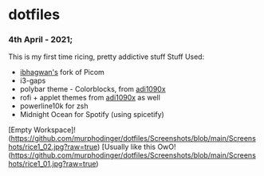 # dotfiles
### 4th April - 2021; 
This is my first time ricing, pretty addictive stuff
Stuff Used:
- [ibhagwan's](https://github.com/ibhagwan/picom) fork of Picom
- i3-gaps
- polybar theme - Colorblocks, from [adi1090x](https://github.com/adi1090x/polybar-themes) 
- rofi + applet themes from [adi1090x](https://github.com/adi1090x/rofi) as well
- powerline10k for zsh
- Midnight Ocean for Spotify (using spicetify)

[Empty Workspace]!(https://github.com/murphodinger/dotfiles/Screenshots/blob/main/Screenshots/rice1_02.jpg?raw=true)
[Usually like this OwO!(https://github.com/murphodinger/dotfiles/Screenshots/blob/main/Screenshots/rice1_01.jpg?raw=true)
